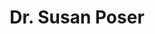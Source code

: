 ---
layout: layouts/profile.liquid
title: Dr. Susan Poser
id: dr_susan_poser
prefix: Dr.
first: Susan
middle: 
last: Poser
suffix: 
currentTitle: President, Hofstra University
currentOrg: Hofstra University
bio: Susan Poser is the President of Hofstra University in Hempstead, New York. Prior to her appointment at Hofstra, she served as the Provost and Vice Chancellor for Academic Affairs at the University of Illinois Chicago (UIC)from 2016-2021.Before joining UIC, Poser was a Professor of Law at the University of Nebraska College of Law, where she served as the Dean of the College of Law from 2010-2016 and as Associate to the Chancellor from 2007-2010.Susan holds a bachelor’s degree from Swarthmore College in Ancient Greek and a JD and PhD (Jurisprudence &amp; Social Policy) from the University of California, Berkeley. After law school, she clerked for the Honorable Dolores K. Sloviter, Chief Judge of the United States Court of Appeals for the Third Circuit in Philadelphia, and then practiced law for a year while serving as the Zicklin Fellow in Ethics at the Wharton School at the University of Pennsylvania. Susan currently serves as chair of the higher education subcommittee of the TCN Membership Committee. She is a former member of the board of the Chicago chapter of the International Women’s Forum where she served as chair of its Programs committee in 2020-21. She is a former member of the board of the ACLU Nebraska and of the ACLU National Board of Directors, as well as several other nonprofits. She is an inactive member of the Pennsylvania and Nebraska bar associations.
linkedin: https://www.linkedin.com/in/susan-poser-a687117/
tiktok: 
twitter: https://twitter.com/SusanPoser
aboutme: https://www.hofstra.edu/president/
insta: https://www.instagram.com/susanposerhofstra/
orgURL: www.hofstra.edu
snapchat: 
personalURL: 
smallHeadshotURL: assets/images/headshots/Hofstra%20University%2C%20Dr.%20Susan%20Poser%2C%205-9-22%20%2823%29_converted_scaled.avif
originalHeadshotURL: assets/images/headshots/Hofstra%20University%2C%20Dr.%20Susan%20Poser%2C%205-9-22%20%2823%29_converted_scaled.avif
tags-experience: 
 - DEI
 - Finance
 - Governance
 - Legal
 - Marketing
 - PR / Public Relations
 - Transformational and Growth
 - DEI
 - Governance
 - Legal
tags-current-industries: 
 - Educational Services
tags-current-position: 
 - President
tags-past-industries: 
 - Civic/Public Policy
 - Cultural Institution
 - Education and Health Services
 - Educational Services
 - Law
tags-past-position: 
 - VP / Vice President
tags-current-board-service: 
    - Corporate Private
    - Corporate Public
    - Nonprofit
    - SPAC
    - VC
    - Private Equity
tags-past-board-service: 
    - Corporate Private
    - Corporate Public
    - Nonprofit
    - SPAC
    - VC
    - Private Equity
boards-current-corporate-private: 
 - Hofstra University Board of Trustees (ex officio), 
boards-current-corporate-public: 
boards-current-nonprofit: 
boards-current-privateequity: 
boards-current-spac: 
boards-current-vc: 
boards-past-corporate-private: 
boards-past-corporate-public: 
boards-past-nonprofit: 
 - International Women's Forum - Chicago, Member
 - Noble Network of Charter Schools, Member
 - Nebraska Humanities Foundation, Member
 - Strategic Air & Space Museum, Member
boards-past-privateequity: 
boards-past-spac: 
boards-past-vc: 
---